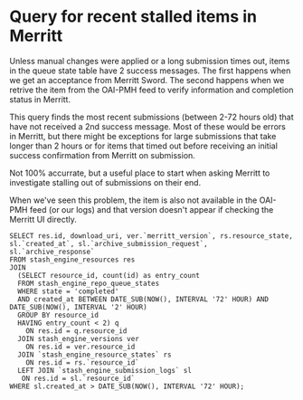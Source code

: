# Query for recent stalled items in Merritt

Unless manual changes were applied or a long submission times out, items in the queue state table have 2 success messages.  The first
happens when we get an acceptance from Merritt Sword.  The second happens when we retrive the item from the OAI-PMH feed to verify
information and completion status in Merritt.

This query finds the most recent submissions (between 2-72 hours old) that have not received a 2nd success message.  Most of these
would be errors in Merritt, but there might be exceptions for large submissions that take longer than 2 hours or for items that timed
out before receiving an initial success confirmation from Merritt on submission.

Not 100% accurrate, but a useful place to start when asking Merritt to investigate stalling out of submissions on their end.

When we've seen this problem, the item is also not available in the OAI-PMH feed (or our logs) and that version doesn't appear if
checking the Merritt UI directly.

```
SELECT res.id, download_uri, ver.`merritt_version`, rs.resource_state, sl.`created_at`, sl.`archive_submission_request`, sl.`archive_response`
FROM stash_engine_resources res
JOIN 
  (SELECT resource_id, count(id) as entry_count
  FROM stash_engine_repo_queue_states
  WHERE state = 'completed' 
  AND created_at BETWEEN DATE_SUB(NOW(), INTERVAL '72' HOUR) AND DATE_SUB(NOW(), INTERVAL '2' HOUR)
  GROUP BY resource_id
  HAVING entry_count < 2) q
    ON res.id = q.resource_id
  JOIN stash_engine_versions ver
    ON res.id = ver.resource_id
  JOIN `stash_engine_resource_states` rs
    ON res.id = rs.`resource_id`
  LEFT JOIN `stash_engine_submission_logs` sl
   ON res.id = sl.`resource_id`
WHERE sl.created_at > DATE_SUB(NOW(), INTERVAL '72' HOUR);
```
